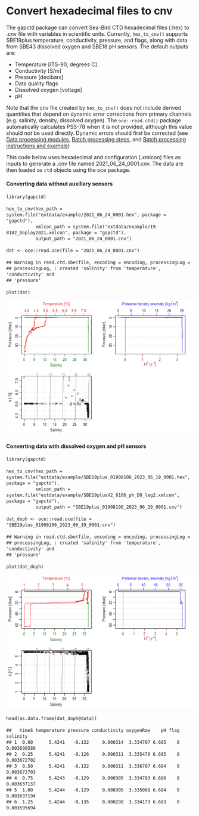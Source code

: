 # Convert hexadecimal files to cnv

The gapctd package can convert Sea-Bird CTD hexadecimal files (.hex) to
.cnv file with variables in scientific units. Currently, `hex_to_cnv()`
supports SBE19plus temperature, conductivity, pressure, and flags, along
with data from SBE43 dissolved oxygen and SBE18 pH sensors. The default
outputs are:

-   Temperature \[ITS-90, degrees C\]
-   Conductivity \[S/m\]
-   Pressure \[decibars\]
-   Data quality flags
-   Dissolved oxygen \[voltage\]
-   pH

Note that the cnv file created by `hex_to_cnv()` does not include
derived quantities that depend on dynamic error corrections from primary
channels (e.g. salinity, density, dissolved oxygen). The
`oce::read.ctd()` package automatically calculates PSS-78 when it is not
provided, although this value should not be used directly. Dynamic
errors should first be corrected (see [Data processing
modules](./doc/data_processing_modules.md), [Batch processing
steps](./doc/batch_processing_steps.md), and [Batch processing
instructions and example](./doc/0_batch_processing.md))

This code below uses hexadecimal and configuration (.xmlcon) files as
inputs to generate a .cnv file named 2021\_06\_24\_0001.cnv. The data
are then loaded as `ctd` objects using the oce package.

#### Converting data without auxillary sensors

    library(gapctd)

    hex_to_cnv(hex_path = system.file("extdata/example/2021_06_24_0001.hex", package = "gapctd"),
               xmlcon_path = system.file("extdata/example/19-8102_Deploy2021.xmlcon", package = "gapctd"),
               output_path = "2021_06_24_0001.cnv")

    dat <- oce::read.oce(file = "2021_06_24_0001.cnv")

    ## Warning in read.ctd.sbe(file, encoding = encoding, processingLog =
    ## processingLog, : created 'salinity' from 'temperature', 'conductivity' and
    ## 'pressure'

    plot(dat)

![](convert_hex_files_files/figure-markdown_strict/hex_to_cnv-1.png)

#### Converting data with dissolved oxygen and pH sensors

    library(gapctd)

    hex_to_cnv(hex_path = system.file("extdata/example/SBE19plus_01908106_2023_06_19_0001.hex", package = "gapctd"),
               xmlcon_path = system.file("extdata/example/SBE19plusV2_8106_ph_DO_leg2.xmlcon", package = "gapctd"),
               output_path = "SBE19plus_01908106_2023_06_19_0001.cnv")

    dat_doph <- oce::read.oce(file = "SBE19plus_01908106_2023_06_19_0001.cnv")

    ## Warning in read.ctd.sbe(file, encoding = encoding, processingLog =
    ## processingLog, : created 'salinity' from 'temperature', 'conductivity' and
    ## 'pressure'

    plot(dat_doph)

![](convert_hex_files_files/figure-markdown_strict/do_ph-1.png)

    head(as.data.frame(dat_doph@data))

    ##   timeS temperature pressure conductivity oxygenRaw    pH flag    salinity
    ## 1  0.00      5.4241   -0.132     0.000314  3.334707 6.685    0 0.003690580
    ## 2  0.25      5.4241   -0.126     0.000311  3.335470 6.685    0 0.003672702
    ## 3  0.50      5.4241   -0.132     0.000311  3.336767 6.684    0 0.003672703
    ## 4  0.75      5.4243   -0.129     0.000305  3.334783 6.686    0 0.003637137
    ## 5  1.00      5.4244   -0.129     0.000305  3.335088 6.684    0 0.003637194
    ## 6  1.25      5.4244   -0.135     0.000298  3.334173 6.683    0 0.003595694
